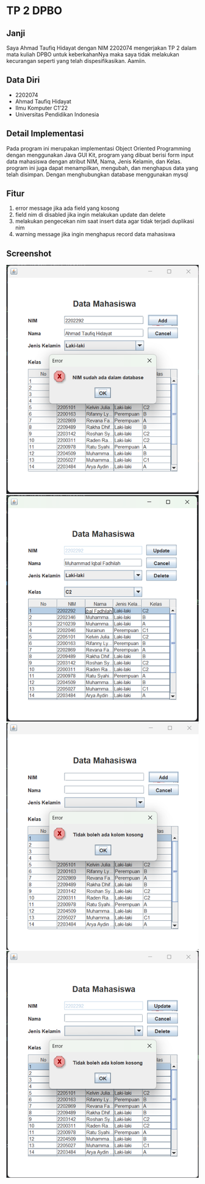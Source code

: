 # TP 2 DPBO

## Janji

Saya Ahmad Taufiq Hidayat dengan NIM 2202074 mengerjakan TP 2
dalam mata kuliah DPBO untuk keberkahanNya maka saya tidak
melakukan kecurangan seperti yang telah dispesifikasikan. Aamiin.

## Data Diri

- 2202074
- Ahmad Taufiq Hidayat
- Ilmu Komputer C1'22
- Universitas Pendidikan Indonesia

## Detail Implementasi

Pada program ini merupakan implementasi Object Oriented Programming dengan menggunakan Java GUI Kit, program yang dibuat berisi form input data mahasiswa dengan atribut NIM, Nama, Jenis Kelamin, dan Kelas. program ini juga dapat menampilkan, mengubah, dan menghapus data yang telah disimpan. Dengan menghubungkan database menggunakan mysql

## Fitur

1. error message jika ada field yang kosong
2. field nim di disabled jika ingin melakukan update dan delete
3. melakukan pengecekan nim saat insert data agar tidak terjadi duplikasi nim
4. warning message jika ingin menghapus record data mahasiswa

## Screenshot

![Jika NIM Sudah Ada](Screenshot/ss1.png)
![Menu Update Delete (Field NIM Disabled)](Screenshot/ss2.png)
![Add Field Kosong](Screenshot/ss3.png)
![Update Field Kosong](Screenshot/ss4.png)
